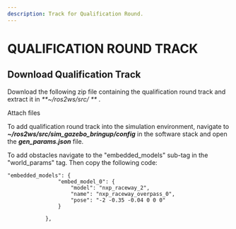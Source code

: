```yaml
---
description: Track for Qualification Round.
---
```


# QUALIFICATION ROUND TRACK

## Download Qualification Track

Download the following zip file containing the qualification round track and extract it in _**\~/ros2ws/src/ **_ .

Attach files

To add qualification round track into the simulation environment, navigate to _**\~/ros2ws/src/sim\_gazebo\_bringup/config**_ in the software stack and open the _**gen\_params.json**_ file.

To add obstacles navigate to the "embedded\_models" sub-tag in the "world\_params" tag. Then copy the following code:

```
"embedded_models": {
				"embed_model_0": {
					"model": "nxp_raceway_2",
					"name": "nxp_raceway_overpass_0",
					"pose": "-2 -0.35 -0.04 0 0 0"
				}
		
			},
```
